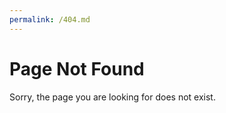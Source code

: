 ```yaml
---
permalink: /404.md
---
```


 # Page Not Found

 Sorry, the page you are looking for does not exist.
